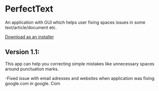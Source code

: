 # PerfectText

An application with GUI which helps user fixing spaces issues in some text/article/document etc. 

[Download as an installer](https://drive.google.com/drive/folders/1rxlP_r7VqY3scYGzdJpk3QADHxkLkpg7?usp=sharing)

## Version 1.1:

This app can help you correcting simple mistakes like unnecessary spaces around punctuation marks.


-Fixed issue with email adresses and websites when application was fixing google.com in google. Com

